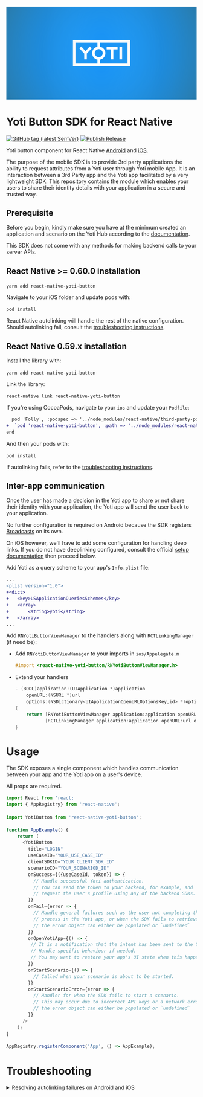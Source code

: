 ![YotiBanner](./yoti_banner.png)

# Yoti Button SDK for React Native

[![GitHub tag (latest SemVer)](https://img.shields.io/github/v/tag/getyoti/react-native-sdk-button?label=latest%20release)](https://github.com/getyoti/react-native-sdk-button/releases) [![Publish Release](https://github.com/getyoti/react-native-sdk-button/workflows/Publish%20Release/badge.svg)](https://github.com/getyoti/react-native-sdk-button/actions?query=workflow%3A%22Publish+Release%22)

Yoti button component for React Native [Android]([https://github.com/getyoti/android-sdk-button](https://github.com/getyoti/android-sdk-button)) and [iOS]([https://github.com/getyoti/ios-sdk-button](https://github.com/getyoti/ios-sdk-button)).

The purpose of the mobile SDK is to provide 3rd party applications the ability to request attributes from a Yoti user through Yoti mobile App. It is an interaction between a 3rd Party app and the Yoti app facilitated by a very lightweight SDK. This repository contains the module which enables your users to share their identity details with your application in a secure and trusted way.

## Prerequisite

Before you begin, kindly make sure you have at the minimum created an application and scenario on the Yoti Hub according to the [documentation](https://developers.yoti.com/yoti/getting-started-hub).

This SDK does not come with any methods for making backend calls to your server APIs.

## React Native >= 0.60.0 installation

`yarn add react-native-yoti-button`

Navigate to your iOS folder and update pods with:

`pod install`

React Native autolinking will handle the rest of the native configuration. Should autolinking fail, consult the [troubleshooting instructions](#troubleshooting).

## React Native 0.59.x installation

Install the library with:

`yarn add react-native-yoti-button`

Link the library:

`react-native link react-native-yoti-button`

If you're using CocoaPods, navigate to your `ios` and update your `Podfile`:

```diff
  pod 'Folly', :podspec => '../node_modules/react-native/third-party-podspecs/Folly.podspec'
+  `pod 'react-native-yoti-button', :path => '../node_modules/react-native-yoti-button/react-native-yoti-button.podspec'`
end
```

And then your pods with:

`pod install`

If autolinking fails, refer to the [troubleshooting instructions](#troubleshooting).

## Inter-app communication

Once the user has made a decision in the Yoti app to share or not share their identity with your application, the Yoti app will send the user back to your application.

No further configuration is required on Android because the SDK registers [Broadcasts](https://developer.android.com/guide/components/broadcasts) on its own.

On iOS however, we'll have to add some configuration for handling deep links. If you do not have deeplinking configured, consult the official [setup documentation](https://reactnative.dev/docs/linking) then proceed below.

Add Yoti as a query scheme to your app's `Info.plist` file:

```diff
...
<plist version="1.0">
+<dict>
+	<key>LSApplicationQueriesSchemes</key>
+	<array>
+  		<string>yoti</string>
+	</array>
...
```

Add `RNYotiButtonViewManager` to the handlers along with `RCTLinkingManager` (if need be):

- Add `RNYotiButtonViewManager` to your imports in `ios/Appelegate.m`

  ```objective-c
  #import <react-native-yoti-button/RNYotiButtonViewManager.h>
  ```

- Extend your handlers

  ```objective-c
  - (BOOL)application:(UIApplication *)application
      openURL:(NSURL *)url
      options:(NSDictionary<UIApplicationOpenURLOptionsKey,id> *)options
  {
      return [RNYotiButtonViewManager application:application openURL:url options:options] ||
             [RCTLinkingManager application:application openURL:url options:options];
  }
   ```

# Usage

The SDK exposes a single component which handles communication between your app and the Yoti app on a user's device.

All props are required. 

```javascript
import React from 'react;
import { AppRegistry} from 'react-native';

import YotiButton from 'react-native-yoti-button';

function AppExample() {
    return (
      <YotiButton
        title="LOGIN"
        useCaseID="YOUR_USE_CASE_ID"
        clientSDKID="YOUR_CLIENT_SDK_ID"
        scenarioID="YOUR_SCENARIOD_ID"
        onSuccess={({useCaseId, token}) => {
          // Handle successful Yoti authentication.
          // You can send the token to your backend, for example, and
          // request the user's profile using any of the backend SDKs.
        }}
        onFail={error => {
          // Handle general failures such as the user not completing the Share
          // process in the Yoti app, or when the SDK fails to retrieve a useCaseID and token
          // the error object can either be populated or `undefined`
        }}
        onOpenYotiApp={() => {
         // It is a notification that the intent has been sent to the Yoti app.
         // Handle specific behaviour if needed.
         // You may want to restore your app's UI state when this happens.
        }}
        onStartScenario={() => {
          // Called when your scenario is about to be started.
        }}
        onStartScenarioError={error => {
          // Handler for when the SDK fails to start a scenario.
          // This may occur due to incorrect API keys or a network error.
          // the error object can either be populated or `undefined`
        }}
      />
    );
}

AppRegistry.registerComponent('App', () => AppExample);
```

# Troubleshooting

<details>
	<summary>Resolving autolinking failures on Android and iOS</summary>


### iOS

Linker errors pertaining to Swift libraries such as `swiftFoundation` can be resolved with one or more of the solutions mentioned [in this oft-quoted StackOverflow discussion](https://stackoverflow.com/questions/52536380/why-linker-link-static-libraries-with-errors-ios), depending on your React Native version and project setup.

### Android

Android linking is performed in 3 steps:

#### android/settings.gradle

Add the following to your settings.gradle file as a new entry before the last line which has `include ':app'`:

```diff
+   include ':react-native-yoti-button'
+   project(':react-native-yoti-button').projectDir = new
+   File(rootProject.projectDir, '../node_modules/react-native-yoti-button/src/android')

    include ':app'
```

#### android/app/build.gradle

Find the `dependencies` block in your build.gradle file and add `implementation project(':react-native-yoti-button')`:

```diff
dependencies {
   ...
+   implementation project(':react-native-yoti-button')
}
```


#### android/app/src/main/java/..../MainApplication.java

Add an import for the package:

```diff
import android.app.Application;
import com.facebook.react.ReactApplication;
+ import com.yoti.reactnative.RNYotiButtonPackage;
```

Find the `getPackages` function and add `new RNYotiButtonPackage()` to the list of packages.

```diff
@Override
protected List<ReactPackage> getPackages() {
    return Arrays.<ReactPackage>asList(
        new MainReactPackage(),
+       new RNYotiButtonPackage(),
        ...
```

</details>
